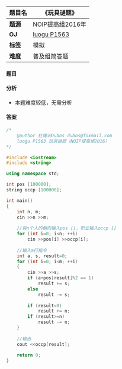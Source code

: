 |题目名|《玩具谜题》|  
|---|---|  
|**题源**|NOIP提高组2016年|  
|**OJ**|[luogu P1563](https://www.luogu.org/problemnew/show/P1563)|  
|**标签**|模拟|  
|**难度**|普及组简答题|  

#### 题目
#### 分析 
* 本题难度较低，无需分析  
#### 答案

```cpp
/*
	@author 杜博识Dubos dubos@foxmail.com
	luogu P1563 玩具谜题（NOIP提高组2016）
*/

#include <iostream>
#include <string>

using namespace std;

int pos [100000];
string occp [100000];

int main()
{
	int n, m;
	cin >>n >>m;
	
	//将n个人的朝向输入pos []，职业输入occp []
	for (int i=0; i<n; ++i)
		cin >>pos[i] >>occp[i];
		
	//输入m行指令
	int a, s, result=0;
	for (int i=0; i<m; ++i)
	{
		cin >>a >>s;
		if (a+pos[result]%2 == 1)
			result += s;
		else
			result -= s;
			
		if (result<0)
			result += n;
		if (result>=n)
			result -= n;	
	}
	
	//输出
	cout <<occp[result];
	
	return 0;
}
```
